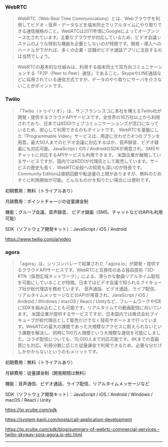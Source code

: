 ### WebRTC

> WebRTC（Web Real Time Communications）とは、Webブラウザを利用してビデオ・音声・データなどを端末同士でリアルタイムにやり取りできる通信規格のこと。WebRTCは2011年頃にGoogleによってオープンソース化されています。主要なブラウザが対応しているため、ビデオ会議システムのような特別な機器を必要としないのが特徴です。開発・導入へのハードルが下がれば、多くの企業・店舗がビデオ通話アプリに注目するのは当然でしょう。

> WebRTCの基本的な仕組みは、利用する端末同士で双方向コミュニケーションする「P2P（Peer to Peer）通信」であること。SkypeやLINE通話などに採用されている通信方式ですが、データのやり取りにサーバを介さないことがポイントです。


### Twilio

> 「Twilio（トゥイリオ）」は、サンフランシスコに本社を構えるTwilio社が開発・提供するクラウドAPIサービスです。全世界の16万社以上から利用されており、日本ではKDDIウェブコミュニケーションズが窓口になっているため、安心して利用できるのもポイントです。
WebRTCを基盤にした「Programmable Video」サービスは、用途に合わせた4つのプランを用意。最大50人までのビデオ会議に対応するほか、音声録音、ビデオ録画にも対応可能。JavaScript / iOS / AndroidのSDKが用意され、SMSやチャットに対応するAPIサービスも利用できます。
米国企業が展開しているサービスですが、国内ではKDDIが代理店として販売しています。サービスの歴史も長く、WebRTC全般への知見も深いのが特長です。Community Editionは接続回数や転送量の上限がありますが、無料のためすぐに利用開始が可能。どんなものかを知りたい場合には便利です。

初期費用：無料（トライアルあり）

月額費用：ポイントチャージの従量課金制

機能：グループ会議、音声録音、
ビデオ録画（SMS、チャットなどのAPIも利用可能）

SDK（ソフトウェア開発キット）：JavaScript / iOS / Android

https://www.twilio.com/ja/video

### agora

> 「agora」は、シリコンバレーで起業された「agora.io」が開発・提供するクラウドAPIサービスです。WebRTCと互換性のある独自技術「SD-RTN（仮想広域ネットワーク）」による、滑らかな動画リアルタイム配信を可能にしていることが特徴。日本ではビデオ会議で知られるブイキューブ社が総代理店を務めています。
音声通話、ビデオ通話、ライブ配信、リアルタイムメッセージなどのAPIが用意され、JavaScript / iOS / Android / Windows / macOS / React / Unityなど、フレームワークやIDEにSDKを組み込むことも可能です。リアルタイムでの動画配信に向いています。
米国企業が提供するサービスですが、日本国内では株式会社ブイキューブが総代理店として販売だけでなく技術サポートまで行っています。WebRTCの最大の課題であった大規模なアクセスに耐えられないという課題を解決し、同時に100万人規模という大規模な通信を可能にしました。コラボ配信についても、10,000人まで対応可能です。4Kまでの高画質にも対応。利用分数に応じた従量課金で利用できるため、必要な分だけしかかからないというのもメリットです。

初期費用：無料（トライアルあり）

月額費用：従量課金制（開発期間は無料）

機能：音声通信、ビデオ通話、ライブ配信、リアルタイムメッセージなど

SDK（ソフトウェア開発キット）：JavaScript / iOS / Android / Windows / macOS / React / Unity

https://jp.vcube.com/sdk


https://system-kanji.com/posts/call-application-development

https://jp.vcube.com/sdk/blog/summary-of-webrtc-commercial-services.-twilio-skyway-sora-agora.io-etc.html




----

